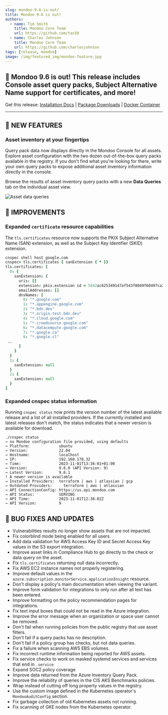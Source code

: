 ```yaml
---
slug: mondoo-9.6-is-out/
title: Mondoo 9.6 is out!
authors:
  - name: Tim Smith
    title: Mondoo Core Team
    url: https://github.com/tas50
  - name: Charles Johnson
    title: Mondoo Core Team
    url: https://github.com/charlesjohnson
tags: [release, mondoo]
image: /img/featured_img/mondoo-feature.jpg
---
```


## 🥳 Mondoo 9.6 is out! This release includes Console asset query packs, Subject Alternative Name support for certificates, and more!

Get this release: [Installation Docs](/cnspec/) | [Package Downloads](https://releases.mondoo.com/cnspec/) | [Docker Container](https://hub.docker.com/r/mondoo/cnspec)

---

## 🎉 NEW FEATURES

### Asset inventory at your fingertips

Query pack data now displays directly in the Mondoo Console for all assets. Explore asset configuration with the two dozen out-of-the-box query packs available in the registry. If you don't find what you're looking for there, write your own query packs to expose additional asset inventory information directly in the console.

Browse the results of asset inventory query packs with a new **Data Queries** tab on the individual asset view.

![Asset data queries](/img/releases/2023-11-07-mondoo-9.6.0-is-out/asset_data_queries.png)

## 🧹 IMPROVEMENTS

### Expanded `certificate` resource capabilities

The `tls.certificates` resource now supports the PKIX Subject Alternative Name (SAN) extension, as well as the Subject Key Identifier (SKID) extension.

```coffee
cnspec shell host google.com
cnspec> tls.certificates { sanExtension { * }}
tls.certificates: [
  0: {
    sanExtension: {
      uris: []
      extension: pkix.extension id = 5842ac625349147af543f8049f60497ca270c0412667bbeb1042482e805069f9:2.5.29.17
      emailAddresses: []
      dnsNames: [
        0: "*.google.com"
        1: "*.appengine.google.com"
        2: "*.bdn.dev"
        3: "*.origin-test.bdn.dev"
        4: "*.cloud.google.com"
        5: "*.crowdsource.google.com"
        6: "*.datacompute.google.com"
        7: "*.google.ca"
        8: "*.google.cl"
 ..
      ]
    }
  }
  1: {
    sanExtension: null
  }
  2: {
    sanExtension: null
  }
]
```

### Expanded cnspec status information

Running `cnspec status` now prints the version number of the latest available release and a list of all installed providers. If the currently installed and latest releases don't match, the status indicates that a newer version is available for download.

```text
./cnspec status
→ no Mondoo configuration file provided, using defaults
→ Platform:             ubuntu
→ Version:              22.04
→ Hostname:             localhost
→ IP:                   192.168.178.32
→ Time:                 2023-11-01T13:36:01+01:00
→ Version:              9.6.0 (API Version: 9)
→ Latest Version:       9.6.1
! A newer version is available
→ Installed Providers:	terraform | aws | atlassian | gcp
→ Outdated Providers:	  terraform | aws | atlassian
→ API ConnectionConfig: https://us.api.mondoo.com
→ API Status:           SERVING
→ API Time:             2023-11-01T12:36:02Z
→ API Version:          9
```

## 🐛 BUG FIXES AND UPDATES

- Vulnerabilities results no longer show assets that are not impacted.
- Fix colorblind mode being enabled for all users.
- Add data validation for AWS Access Key ID and Secret Access Key values in the S3 export integration.
- Improve asset links in Compliance Hub to go directly to the check or data query on the asset.
- Fix `tls.certificates` returning null data incorrectly.
- Fix AWS EC2 instance names not properly registering.
- Improve default values in the `azure.subscription.monitorService.applicationInsight` resource.
- Don't display a policy's main documentation when viewing the variant.
- Improve form validation for integrations to only run after all text has been entered.
- Improve formatting on the policy recommendation pages for integrations.
- Fix text input boxes that could not be read in the Azure integration.
- Improve the error message when an organization or space user cannot be removed.
- Don't fail when running policies from the public registry that use asset filters.
- Don't fail if a query packs has no description.
- Don't fail if a policy group has checks, but not data queries.
- Fix a failure when scanning AWS EBS volumes.
- Fix incorrect runtime information being reported for AWS assets.
- Fix service checks to work on masked systemd services and services that end in `.service`
- Expand SOC2 policy coverage
- Improve data returned from the Azure Inventory Query Pack.
- Improve the reliability of queries in the CIS AKS Benchmarks policies.
- Wrap instead of cutting off long property values in the registry.
- Use the custom image defined in the Kubernetes operator's `MondooAuditConfig` section.
- Fix garbage collection of old Kubernetes assets not running.
- Fix scanning of GKE nodes from the Kubernetes operator.
